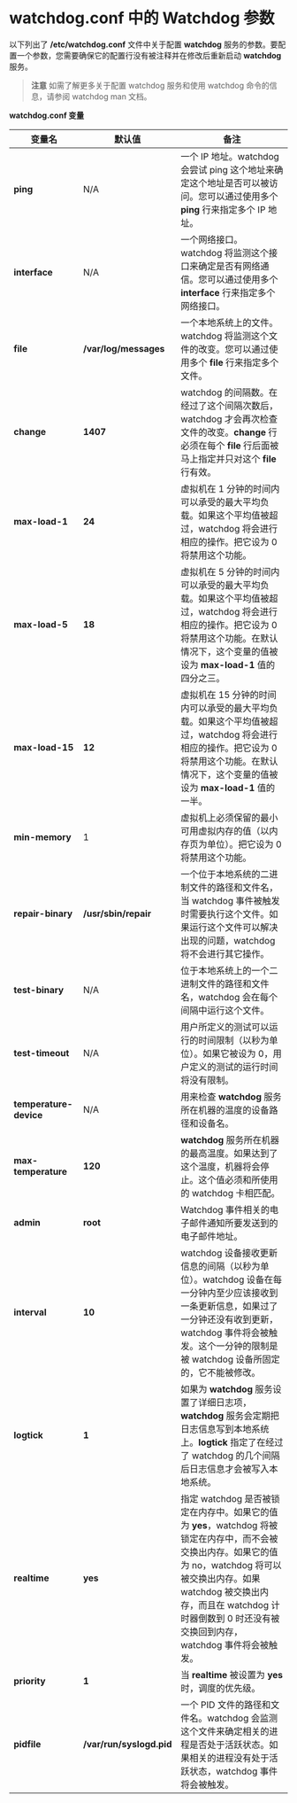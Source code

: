 # watchdog.conf 中的 Watchdog 参数

以下列出了 **/etc/watchdog.conf** 文件中关于配置 **watchdog** 服务的参数。要配置一个参数，您需要确保它的配置行没有被注释并在修改后重新启动 **watchdog** 服务。

> **注意**
> 如需了解更多关于配置 watchdog 服务和使用 watchdog 命令的信息，请参阅 watchdog man 文档。

**watchdog.conf 变量**

| **变量名** | **默认值** | **备注** |
| ---------- | ---------- | -------- |
| **ping** | N/A | 一个 IP 地址。watchdog 会尝试 ping 这个地址来确定这个地址是否可以被访问。您可以通过使用多个 **ping** 行来指定多个 IP 地址。 |
| **interface** | N/A | 一个网络接口。watchdog 将监测这个接口来确定是否有网络通信。您可以通过使用多个 **interface** 行来指定多个网络接口。 |
| **file** | **/var/log/messages** | 一个本地系统上的文件。watchdog 将监测这个文件的改变。您可以通过使用多个 **file** 行来指定多个文件。 |
| **change** | **1407** | watchdog 的间隔数。在经过了这个间隔次数后，watchdog 才会再次检查文件的改变。**change** 行必须在每个 **file** 行后面被马上指定并只对这个 **file** 行有效。 |
| **max-load-1** | **24** | 虚拟机在 1 分钟的时间内可以承受的最大平均负载。如果这个平均值被超过，watchdog 将会进行相应的操作。把它设为 0 将禁用这个功能。 |
| **max-load-5** | **18** | 虚拟机在 5 分钟的时间内可以承受的最大平均负载。如果这个平均值被超过，watchdog 将会进行相应的操作。把它设为 0 将禁用这个功能。在默认情况下，这个变量的值被设为 **max-load-1** 值的四分之三。 |
| **max-load-15** | **12** | 虚拟机在 15 分钟的时间内可以承受的最大平均负载。如果这个平均值被超过，watchdog 将会进行相应的操作。把它设为 0 将禁用这个功能。在默认情况下，这个变量的值被设为 **max-load-1** 值的一半。 |
| **min-memory** | 1 | 虚拟机上必须保留的最小可用虚拟内存的值（以内存页为单位）。把它设为 0 将禁用这个功能。 |
| **repair-binary** | **/usr/sbin/repair** | 一个位于本地系统的二进制文件的路径和文件名，当 watchdog 事件被触发时需要执行这个文件。如果运行这个文件可以解决出现的问题，watchdog 将不会进行其它操作。 |
| **test-binary** | N/A | 位于本地系统上的一个二进制文件的路径和文件名，watchdog 会在每个间隔中运行这个文件。 |
| **test-timeout** | N/A | 用户所定义的测试可以运行的时间限制（以秒为单位）。如果它被设为 0，用户定义的测试的运行时间将没有限制。 |
| **temperature-device** | N/A | 用来检查 **watchdog** 服务所在机器的温度的设备路径和设备名。 |
| **max-temperature** | **120** | **watchdog** 服务所在机器的最高温度。如果达到了这个温度，机器将会停止。这个值必须和所使用的 watchdog 卡相匹配。 |
| **admin** | **root** | Watchdog 事件相关的电子邮件通知所要发送到的电子邮件地址。 |
| **interval** | **10** | watchdog 设备接收更新信息的间隔（以秒为单位）。watchdog 设备在每一分钟内至少应该接收到一条更新信息，如果过了一分钟还没有收到更新，watchdog 事件将会被触发。这个一分钟的限制是被 watchdog 设备所固定的，它不能被修改。 |
| **logtick** | **1** | 如果为 **watchdog** 服务设置了详细日志项，**watchdog** 服务会定期把日志信息写到本地系统上。**logtick** 指定了在经过了 watchdog 的几个间隔后日志信息才会被写入本地系统。 |
| **realtime** | **yes** | 指定 watchdog 是否被锁定在内存中。如果它的值为 **yes**，watchdog 将被锁定在内存中，而不会被交换出内存。如果它的值为 no，watchdog 将可以被交换出内存。如果 watchdog 被交换出内存，而且在 watchdog 计时器倒数到 0 时还没有被交换回到内存，watchdog 事件将会被触发。 |
| **priority** | **1** | 当 **realtime** 被设置为 **yes** 时，调度的优先级。 |
| **pidfile** | **/var/run/syslogd.pid** | 一个 PID 文件的路径和文件名。watchdog 会监测这个文件来确定相关的进程是否处于活跃状态。如果相关的进程没有处于活跃状态，watchdog 事件将会被触发。 |

